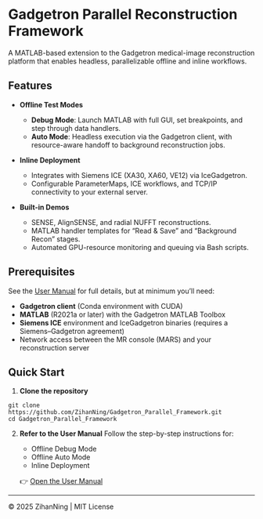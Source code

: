 # Gadgetron Parallel Reconstruction Framework

A MATLAB-based extension to the Gadgetron medical-image reconstruction platform that enables headless, parallelizable offline and inline workflows.

## Features

- **Offline Test Modes**  
  - **Debug Mode**: Launch MATLAB with full GUI, set breakpoints, and step through data handlers.  
  - **Auto Mode**: Headless execution via the Gadgetron client, with resource-aware handoff to background reconstruction jobs.

- **Inline Deployment**  
  - Integrates with Siemens ICE (XA30, XA60, VE12) via IceGadgetron.  
  - Configurable ParameterMaps, ICE workflows, and TCP/IP connectivity to your external server.

- **Built-in Demos**  
  - SENSE, AlignSENSE, and radial NUFFT reconstructions.  
  - MATLAB handler templates for “Read & Save” and “Background Recon” stages.  
  - Automated GPU-resource monitoring and queuing via Bash scripts.

## Prerequisites

See the [User Manual](https://shine-pond-caf.notion.site/User-manual-20961ff38021807f89a8fdcc819acd0b?pvs=73) for full details, but at minimum you’ll need:

- **Gadgetron client** (Conda environment with CUDA)  
- **MATLAB** (R2021a or later) with the Gadgetron MATLAB Toolbox  
- **Siemens ICE** environment and IceGadgetron binaries (requires a Siemens–Gadgetron agreement)  
- Network access between the MR console (MARS) and your reconstruction server

## Quick Start

1. **Clone the repository**  
```
git clone https://github.com/ZihanNing/Gadgetron_Parallel_Framework.git
cd Gadgetron_Parallel_Framework
````

2. **Refer to the User Manual**
   Follow the step-by-step instructions for:

   * Offline Debug Mode
   * Offline Auto Mode
   * Inline Deployment

   👉 [Open the User Manual](https://shine-pond-caf.notion.site/User-manual-20961ff38021807f89a8fdcc819acd0b?pvs=73)

---

© 2025 ZihanNing | MIT License
